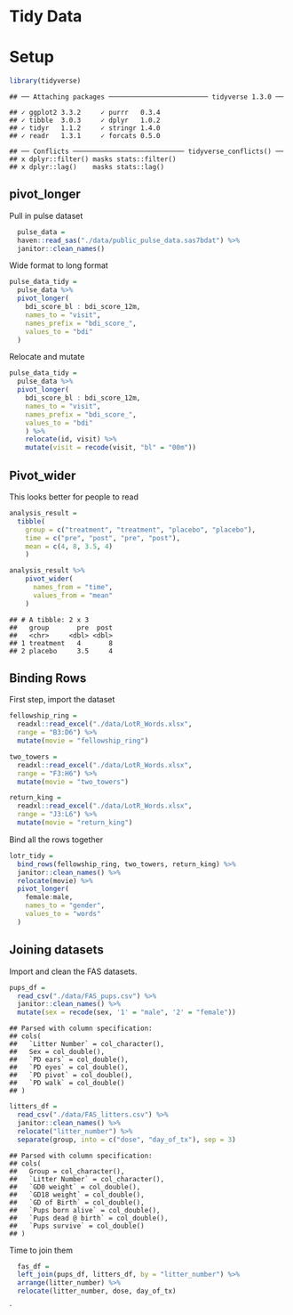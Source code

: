 Tidy Data
================

# Setup

``` r
library(tidyverse)
```

    ## ── Attaching packages ───────────────────────── tidyverse 1.3.0 ──

    ## ✓ ggplot2 3.3.2     ✓ purrr   0.3.4
    ## ✓ tibble  3.0.3     ✓ dplyr   1.0.2
    ## ✓ tidyr   1.1.2     ✓ stringr 1.4.0
    ## ✓ readr   1.3.1     ✓ forcats 0.5.0

    ## ── Conflicts ──────────────────────────── tidyverse_conflicts() ──
    ## x dplyr::filter() masks stats::filter()
    ## x dplyr::lag()    masks stats::lag()

## pivot\_longer

Pull in pulse dataset

``` r
  pulse_data = 
  haven::read_sas("./data/public_pulse_data.sas7bdat") %>% 
  janitor::clean_names()
```

Wide format to long format

``` r
pulse_data_tidy = 
  pulse_data %>% 
  pivot_longer(
    bdi_score_bl : bdi_score_12m,
    names_to = "visit",
    names_prefix = "bdi_score_",
    values_to = "bdi"
  )
```

Relocate and mutate

``` r
pulse_data_tidy = 
  pulse_data %>% 
  pivot_longer(
    bdi_score_bl : bdi_score_12m,
    names_to = "visit",
    names_prefix = "bdi_score_",
    values_to = "bdi"
    ) %>% 
    relocate(id, visit) %>% 
    mutate(visit = recode(visit, "bl" = "00m"))
```

## Pivot\_wider

This looks better for people to read

``` r
analysis_result = 
  tibble(
    group = c("treatment", "treatment", "placebo", "placebo"),
    time = c("pre", "post", "pre", "post"),
    mean = c(4, 8, 3.5, 4)
    )

analysis_result %>% 
    pivot_wider(
      names_from = "time",
      values_from = "mean"
    )
```

    ## # A tibble: 2 x 3
    ##   group       pre  post
    ##   <chr>     <dbl> <dbl>
    ## 1 treatment   4       8
    ## 2 placebo     3.5     4

## Binding Rows

First step, import the dataset

``` r
fellowship_ring = 
  readxl::read_excel("./data/LotR_Words.xlsx", 
  range = "B3:D6") %>% 
  mutate(movie = "fellowship_ring") 

two_towers = 
  readxl::read_excel("./data/LotR_Words.xlsx", 
  range = "F3:H6") %>% 
  mutate(movie = "two_towers") 

return_king = 
  readxl::read_excel("./data/LotR_Words.xlsx", 
  range = "J3:L6") %>% 
  mutate(movie = "return_king") 
```

Bind all the rows together

``` r
lotr_tidy = 
  bind_rows(fellowship_ring, two_towers, return_king) %>%  
  janitor::clean_names() %>% 
  relocate(movie) %>% 
  pivot_longer(
    female:male,
    names_to = "gender",
    values_to = "words"
  )
```

## Joining datasets

Import and clean the FAS datasets.

``` r
pups_df = 
  read_csv("./data/FAS_pups.csv") %>% 
  janitor::clean_names() %>% 
  mutate(sex = recode(sex, '1' = "male", '2' = "female"))
```

    ## Parsed with column specification:
    ## cols(
    ##   `Litter Number` = col_character(),
    ##   Sex = col_double(),
    ##   `PD ears` = col_double(),
    ##   `PD eyes` = col_double(),
    ##   `PD pivot` = col_double(),
    ##   `PD walk` = col_double()
    ## )

``` r
litters_df = 
  read_csv("./data/FAS_litters.csv") %>% 
  janitor::clean_names() %>% 
  relocate("litter_number") %>% 
  separate(group, into = c("dose", "day_of_tx"), sep = 3)
```

    ## Parsed with column specification:
    ## cols(
    ##   Group = col_character(),
    ##   `Litter Number` = col_character(),
    ##   `GD0 weight` = col_double(),
    ##   `GD18 weight` = col_double(),
    ##   `GD of Birth` = col_double(),
    ##   `Pups born alive` = col_double(),
    ##   `Pups dead @ birth` = col_double(),
    ##   `Pups survive` = col_double()
    ## )

Time to join them

``` r
  fas_df = 
  left_join(pups_df, litters_df, by = "litter_number") %>% 
  arrange(litter_number) %>% 
  relocate(litter_number, dose, day_of_tx)
```

\`
